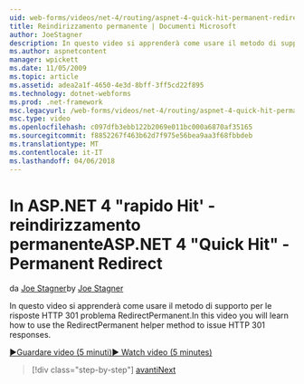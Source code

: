 ```yaml
---
uid: web-forms/videos/net-4/routing/aspnet-4-quick-hit-permanent-redirect
title: Reindirizzamento permanente | Documenti Microsoft
author: JoeStagner
description: In questo video si apprenderà come usare il metodo di supporto per le risposte HTTP 301 problema RedirectPermanent.
ms.author: aspnetcontent
manager: wpickett
ms.date: 11/05/2009
ms.topic: article
ms.assetid: adea2a1f-4650-4e3d-8bff-3ff5cd22f895
ms.technology: dotnet-webforms
ms.prod: .net-framework
msc.legacyurl: /web-forms/videos/net-4/routing/aspnet-4-quick-hit-permanent-redirect
msc.type: video
ms.openlocfilehash: c097dfb3ebb122b2069e011bc000a6870af35165
ms.sourcegitcommit: f8852267f463b62d7f975e56bea9aa3f68fbbdeb
ms.translationtype: MT
ms.contentlocale: it-IT
ms.lasthandoff: 04/06/2018
---
```

<a name="aspnet-4-quick-hit---permanent-redirect"></a><span data-ttu-id="0a1b3-103">In ASP.NET 4 "rapido Hit' - reindirizzamento permanente</span><span class="sxs-lookup"><span data-stu-id="0a1b3-103">ASP.NET 4 "Quick Hit" - Permanent Redirect</span></span>
====================
<span data-ttu-id="0a1b3-104">da [Joe Stagner](https://github.com/JoeStagner)</span><span class="sxs-lookup"><span data-stu-id="0a1b3-104">by [Joe Stagner](https://github.com/JoeStagner)</span></span>

<span data-ttu-id="0a1b3-105">In questo video si apprenderà come usare il metodo di supporto per le risposte HTTP 301 problema RedirectPermanent.</span><span class="sxs-lookup"><span data-stu-id="0a1b3-105">In this video you will learn how to use the RedirectPermanent helper method to issue HTTP 301 responses.</span></span> 

[<span data-ttu-id="0a1b3-106">&#9654;Guardare video (5 minuti)</span><span class="sxs-lookup"><span data-stu-id="0a1b3-106">&#9654; Watch video (5 minutes)</span></span>](https://channel9.msdn.com/Blogs/ASP-NET-Site-Videos/aspnet-4-quick-hit-permanent-redirect)

> [!div class="step-by-step"]
> [<span data-ttu-id="0a1b3-107">avanti</span><span class="sxs-lookup"><span data-stu-id="0a1b3-107">Next</span></span>](aspnet-4-quick-hit-imperative-webforms-routing.md)
